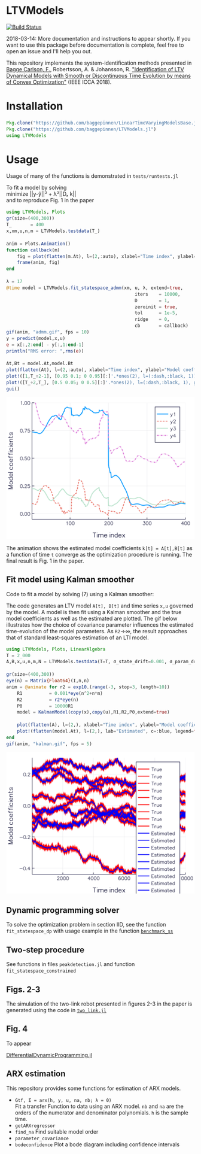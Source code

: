 # LTVModels

[![Build Status](https://travis-ci.org/baggepinnen/LTVModels.jl.svg?branch=master)](https://travis-ci.org/baggepinnen/LTVModels.jl)

2018-03-14: More documentation and instructions to appear shortly. If you want to use this package before documentation is complete, feel free to open an issue and I'll help you out.

This repository implements the system-identification methods presented in  
[Bagge Carlson, F.](https://www.control.lth.se/Staff/FredrikBaggeCarlson.html), Robertsson, A. & Johansson, R. ["Identification of LTV Dynamical Models with Smooth or Discontinuous Time Evolution by means of Convex Optimization"](https://arxiv.org/abs/1802.09794) (IEEE ICCA 2018).

# Installation
```julia
Pkg.clone("https://github.com/baggepinnen/LinearTimeVaryingModelsBase.jl")
Pkg.clone("https://github.com/baggepinnen/LTVModels.jl")
using LTVModels
```

# Usage
Usage of many of the functions is demonstrated in `tests/runtests.jl`

To fit a model by solving  
minimize ||y-ŷ||² + λ²||Dₓ k||  
and to reproduce Fig. 1 in the paper
```julia
using LTVModels, Plots
gr(size=(400,300))
T_       = 400
x,xm,u,n,m = LTVModels.testdata(T_)

anim = Plots.Animation()
function callback(m)
    fig = plot(flatten(m.At), l=(2,:auto), xlabel="Time index", ylabel="Model coefficients", show=true, ylims=(-0.05, 1))
    frame(anim, fig)
end

λ = 17
@time model = LTVModels.fit_statespace_admm(xm, u, λ, extend=true,
                                                iters    = 10000,
                                                D        = 1,
                                                zeroinit = true,
                                                tol      = 1e-5,
                                                ridge    = 0,
                                                cb       = callback)
gif(anim, "admm.gif", fps = 10)
y = predict(model,x,u)
e = x[:,2:end] - y[:,1:end-1]
println("RMS error: ",rms(e))

At,Bt = model.At,model.Bt
plot(flatten(At), l=(2,:auto), xlabel="Time index", ylabel="Model coefficients")
plot!([1,T_÷2-1], [0.95 0.1; 0 0.95][:]'.*ones(2), l=(:dash,:black, 1))
plot!([T_÷2,T_], [0.5 0.05; 0 0.5][:]'.*ones(2), l=(:dash,:black, 1), grid=false)
gui()
```
![window](figures/admm.gif)

The animation shows the estimated model coefficients `k[t] = A[t],B[t]` as a function of time `t` converge as the optimization procedure is running. The final result is Fig. 1 in the paper.

## Fit model using Kalman smoother
Code to fit a model by solving (7) using a Kalman smoother:

The code generates an LTV model `A[t], B[t]` and time series `x,u` governed by the model. A model is then fit using a Kalman smoother and the true model coefficients as well as the estimated are plotted. The gif below illustrates how the choice of covariance parameter influences the estimated time-evolution of the model parameters. As `R2`→∞, the result approaches that of standard least-squares estimation of an LTI model.
```julia
using LTVModels, Plots, LinearAlgebra
T = 2_000
A,B,x,u,n,m,N = LTVModels.testdata(T=T, σ_state_drift=0.001, σ_param_drift=0.001)

gr(size=(400,300))
eye(n) = Matrix{Float64}(I,n,n)
anim = @animate for r2 = exp10.(range(-3, stop=3, length=10))
    R1          = 0.001*eye(n^2+n*m)
    R2          = r2*eye(n)
    P0          = 10000R1
    model = KalmanModel(copy(x),copy(u),R1,R2,P0,extend=true)

    plot(flatten(A), l=(2,), xlabel="Time index", ylabel="Model coefficients", lab="True", c=:red)
    plot!(flatten(model.At), l=(2,), lab="Estimated", c=:blue, legend=false)
end
gif(anim, "kalman.gif", fps = 5)

```
![window](figures/kalman.gif)


## Dynamic programming solver
To solve the optimization problem in section IID, see the function `fit_statespace_dp` with usage example in the function [`benchmark_ss`](https://github.com/baggepinnen/LTVModels.jl/blob/master/src/seg_bellman.jl#L183)


## Two-step procedure
See functions in files `peakdetection.jl` and function `fit_statespace_constrained`

## Figs. 2-3
The simulation of the two-link robot presented in figures 2-3 in the paper is generated using the code in [`two_link.jl`](https://github.com/baggepinnen/LTVModels.jl/blob/master/examples/two_link.jl)

## Fig. 4
To appear

[DifferentialDynamicProgramming.jl](https://github.com/baggepinnen/DifferentialDynamicProgramming.jl/tree/dev)

## ARX estimation
This repository provides some functions for estimation of ARX models.
- `Gtf, Σ = arx(h, y, u, na, nb; λ = 0)`  
Fit a transfer Function to data using an ARX model.
`nb` and `na` are the orders of the numerator and denominator polynomials. `h` is the sample time.
- `getARXregressor`
- `find_na` Find suitable model order
- `parameter_covariance`
- `bodeconfidence` Plot a bode diagram including confidence intervals

